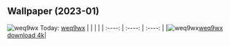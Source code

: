 ## Wallpaper (2023-01)
![weq9wx](https://th.wallhaven.cc/small/we/weq9wx.jpg) Today: [weq9wx](https://th.wallhaven.cc/small/we/weq9wx.jpg)
|      |      |      |
| :----: | :----: | :----: |
|![weq9wx](https://th.wallhaven.cc/small/we/weq9wx.jpg)[weq9wx download 4k](https://wallhaven.cc/w/weq9wx)|